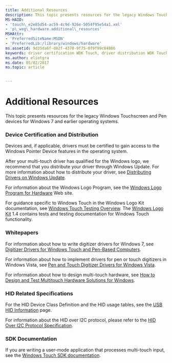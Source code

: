 ```yaml
---
title: Additional Resources
description: This topic presents resources for the legacy Windows Touchscreen and Pen devices for Windows 7 and earlier operating systems.
MS-HAID:
- 'touch\_e2e85d54-ac59-4c9d-926e-5054f95e54a1.xml'
- 'p\_weg\_hardware.additional\_resources'
MSHAttr:
- 'PreferredSiteName:MSDN'
- 'PreferredLib:/library/windows/hardware'
ms.assetid: 9d35da6f-d82f-4370-9f75-0f9f99c84886
keywords: driver certification WDK Touch, driver distribution WDK Touch, Windows Touch WDK, whitepapers, certifying drivers, distributing drivers, HID-related specifications
ms.author: eliotgra
ms.date: 05/02/2017
ms.topic: article


---
```


# Additional Resources


This topic presents resources for the legacy Windows Touchscreen and Pen devices for Windows 7 and earlier operating systems.

### <a href="" id="driver-certification-and-distribution"></a> Device Certification and Distribution

Devices and, if applicable, drivers must be certified to gain access to the Windows Pointer Device features in the operating system.

After your multi-touch driver has qualified for the Windows logo, we recommend that you distribute your driver through Windows Update. For more information about how to distribute your driver, see [Distributing Drivers on Windows Update](http://go.microsoft.com/fwlink/p/?linkid=155090).

For information about the Windows Logo Program, see the [Windows Logo Program for Hardware](http://go.microsoft.com/fwlink/p/?linkid=8772) Web site.

For guidance specific to Windows Touch in the Windows Logo Kit documentation, see [Windows Touch Testing Overview](http://go.microsoft.com/fwlink/p/?linkid=155048). The [Windows Logo Kit](http://go.microsoft.com/fwlink/p/?linkid=139154) 1.4 contains tests and testing documentation for Windows Touch functionality.

### <a href="" id="whitepapers"></a> Whitepapers

For information about how to write digitizer drivers for Windows 7, see [Digitizer Drivers for Windows Touch and Pen-Based Computers](http://go.microsoft.com/fwlink/p/?linkid=155087).

For information about how to implement drivers for pen or touch digitizers in Windows Vista, see [Pen and Touch Digitizer Drivers for Windows Vista](http://go.microsoft.com/fwlink/p/?linkid=155088).

For information about how to design multi-touch hardware, see [How to Design and Test Multitouch Hardware Solutions for Windows](http://go.microsoft.com/fwlink/p/?linkid=155089).

### <a href="" id="hid-related-specifications"></a> HID Related Specifications

For the HID Device Class Definition and the HID usage tables, see the [USB HID Information](http://go.microsoft.com/fwlink/p/?linkid=155096) page.

For information about the HID over I2C protocol, please refer to the [HID Over I2C Protocol Specification](http://msdn.microsoft.com/library/windows/hardware/hh852380).

### <a href="" id="sdk-documentation"></a> SDK Documentation

If you are writing a user-mode application that processes multi-touch input, see the [Windows Touch SDK documentation](http://go.microsoft.com/fwlink/p/?linkid=155066).

 

 







